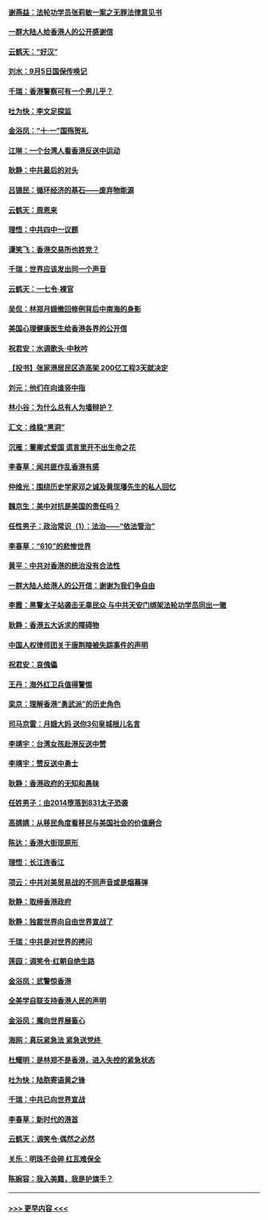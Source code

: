 #### [谢燕益：法轮功学员张莉敏一案之无罪法律意见书](../pages/nsc993/n11517600.md?t=09130733) 
#### [一群大陆人给香港人的公开感谢信](../pages/nsc993/n11514797.md?t=09130733) 
#### [云鹤天：“好汉”](../pages/nsc993/n11513536.md?t=09130733) 
#### [刘水：9月5日国保传唤记](../pages/nsc993/n11513460.md?t=09130733) 
#### [千瑞：香港警察可有一个男儿乎？](../pages/nsc993/n11513109.md?t=09130733) 
#### [吐为快：李文足探监](../pages/nsc993/n11509622.md?t=09130733) 
#### [金浴凤：“十‧一”国殇贺礼](../pages/nsc993/n11509593.md?t=09130733) 
#### [江琳：一个台湾人看香港反送中运动](../pages/nsc993/n11509211.md?t=09130733) 
#### [耿静：中共最后的对头](../pages/nsc993/n11508308.md?t=09130733) 
#### [吕锡民：循环经济的基石——废弃物能源](../pages/nsc993/n11508212.md?t=09130733) 
#### [云鹤天：周恩来](../pages/nsc993/n11508055.md?t=09130733) 
#### [理悟：中共四中一议题](../pages/nsc993/n11507782.md?t=09130733) 
#### [谭笑飞：香港交易所也姓党？](../pages/nsc993/n11507753.md?t=09130733) 
#### [千瑞：世界应该发出同一个声音](../pages/nsc993/n11507290.md?t=09130733) 
#### [云鹤天：一七令‧裸官](../pages/nsc993/n11507177.md?t=09130733) 
#### [吴侃：林郑月娥撤回修例背后中南海的身影](../pages/nsc993/n11506876.md?t=09130733) 
#### [美国心理健康医生给香港各界的公开信](../pages/nsc993/n11506809.md?t=09130733) 
#### [祝君安：水调歌头‧中秋吟](../pages/nsc993/n11506758.md?t=09130733) 
#### [【投书】张家港居民区造高架 200亿工程3天就决定](../pages/nsc993/n11506682.md?t=09130733) 
#### [刘元：他们在向谁竖中指](../pages/nsc993/n11505384.md?t=09130733) 
#### [林小谷：为什么总有人为墙辩护？](../pages/nsc993/n11505226.md?t=09130733) 
#### [汇文：维稳“黑洞”](../pages/nsc993/n11504347.md?t=09130733) 
#### [沉雁：董卿式爱国 谎言里开不出生命之花](../pages/nsc993/n11503215.md?t=09130733) 
#### [李春草：闻共匪作乱香港有感](../pages/nsc993/n11503072.md?t=09130733) 
#### [仲维光：围绕历史学家邓之诚及黄现璠先生的私人回忆](../pages/nsc993/n11501330.md?t=09130733) 
#### [魏京生：美中对抗是美国的责任吗？](../pages/nsc993/n11500723.md?t=09130733) 
#### [任性男子：政治常识（1）：法治——“依法管治”](../pages/nsc993/n11500791.md?t=09130733) 
#### [李春草：“610”的悲惨世界](../pages/nsc993/n11501141.md?t=09130733) 
#### [黄平：中共对香港的统治没有合法性](../pages/nsc993/n11499473.md?t=09130733) 
#### [一群大陆人给港人的公开信：谢谢为我们争自由](../pages/nsc993/n11500402.md?t=09130733) 
#### [李霞：黑警太子站袭击无辜民众 与中共天安门绑架法轮功学员同出一辙](../pages/nsc993/n11499805.md?t=09130733) 
#### [耿静：香港五大诉求的障碍物](../pages/nsc993/n11497578.md?t=09130733) 
#### [中国人权律师团关于唐荆陵被失踪事件的声明](../pages/nsc993/n11500014.md?t=09130733) 
#### [祝君安：哀傀儡](../pages/nsc993/n11499776.md?t=09130733) 
#### [王丹：海外红卫兵值得警惕](../pages/nsc993/n11498138.md?t=09130733) 
#### [梁京：理解香港“勇武派”的历史角色](../pages/nsc993/n11498006.md?t=09130733) 
#### [司马京雷：月娥大妈  送你3句皇城根儿名言](../pages/nsc993/n11497885.md?t=09130733) 
#### [李靖宇：台湾女孩赴港反送中赞](../pages/nsc993/n11497721.md?t=09130733) 
#### [李靖宇：赞反送中勇士](../pages/nsc993/n11497452.md?t=09130733) 
#### [耿静：香港政府的无知和愚昧](../pages/nsc993/n11494238.md?t=09130733) 
#### [任姓男子：由2014堕落到831太子恐袭](../pages/nsc993/n11496683.md?t=09130733) 
#### [高婧婧：从移民角度看移民与美国社会的价值磨合](../pages/nsc993/n11495757.md?t=09130733) 
#### [陈达：香港大街现原形 ](../pages/nsc993/n11495441.md?t=09130733) 
#### [理悟：长江连香江](../pages/nsc993/n11495377.md?t=09130733) 
#### [项云：中共对美贸易战的不同声音或是烟幕弹](../pages/nsc993/n11494929.md?t=09130733) 
#### [耿静：取缔香港政府](../pages/nsc993/n11494218.md?t=09130733) 
#### [耿静：独裁世界向自由世界宣战了](../pages/nsc993/n11494190.md?t=09130733) 
#### [千瑞：中共是对世界的拷问](../pages/nsc993/n11493021.md?t=09130733) 
#### [莲园：调笑令‧红朝自绝生路](../pages/nsc993/n11493011.md?t=09130733) 
#### [金浴凤：武警惊香港](../pages/nsc993/n11492994.md?t=09130733) 
#### [全美学自联支持香港人民的声明](../pages/nsc993/n11492630.md?t=09130733) 
#### [金浴凤：魔向世界展畜心](../pages/nsc993/n11492599.md?t=09130733) 
#### [海网：真玩紧急法 紧急送党终 ](../pages/nsc993/n11492535.md?t=09130733) 
#### [杜耀明：是林郑不是香港，进入失控的紧急状态](../pages/nsc993/n11491420.md?t=09130733) 
#### [吐为快：陆胞寄语黄之锋](../pages/nsc993/n11491117.md?t=09130733) 
#### [千瑞：中共已向世界宣战](../pages/nsc993/n11490123.md?t=09130733) 
#### [李春草：新时代的港首](../pages/nsc993/n11489864.md?t=09130733) 
#### [云鹤天：调笑令·偶然之必然](../pages/nsc993/n11489701.md?t=09130733) 
#### [关乐：明珠不会碎 红瓦难保全](../pages/nsc993/n11489647.md?t=09130733) 
#### [陈婉容：我入美籍，我是护旗手？](../pages/nsc993/n11487908.md?t=09130733) 

----
#### [ >>> 更早内容 <<< ](../indexes/nsc993-earlier.md)
